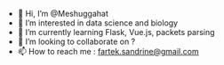 - 👋 Hi, I’m @Meshuggahat
- 👀 I’m interested in data science and biology
- 🌱 I’m currently learning Flask, Vue.js, packets parsing
- 💞️ I’m looking to collaborate on ?
- 📫 How to reach me : fartek.sandrine@gmail.com
